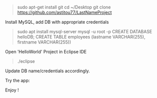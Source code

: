 > sudo apt-get install git
> cd ~/Desktop
> git clone https://github.com/astitou77/LastNameProject

Install MySQL, add DB with appropriate credentials
> sudo apt install mysql-server
> mysql -u root -p
> CREATE DATABASE helloDB;
> CREATE TABLE employees (lastname VARCHAR(255), firstname VARCHAR(255))

Open 'HelloWorld' Project in Eclipse IDE
> ./eclipse

Update DB name/credentials accordingly.

Try the app:


Enjoy !
